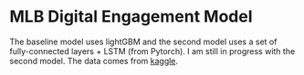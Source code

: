 # MLB Digital Engagement Model

The baseline model uses lightGBM and the second model uses a set of fully-connected layers + LSTM (from Pytorch). I am still in progress with the second model.
The data comes from [kaggle](https://www.kaggle.com/competitions/mlb-player-digital-engagement-forecasting/data).
